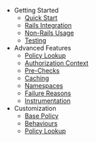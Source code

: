 * Getting Started
  * [Quick Start](quick_start.md)
  * [Rails Integration](rails.md)
  * [Non-Rails Usage](non_rails.md)
  * [Testing](testing.md)
* Advanced Features
  * [Policy Lookup](policy_lookup.md)
  * [Authorization Context](authorization_context.md)
  * [Pre-Checks](pre_checks.md)
  * [Caching](caching.md)
  * [Namespaces](namespaces.md)
  * [Failure Reasons](reasons.md)
  * [Instrumentation](instrumentation.md)
* Customization
  * [Base Policy](custom_policy.md)
  * [Behaviours](custom_behaviours.md)
  * [Policy Lookup](lookup_chain.md)
